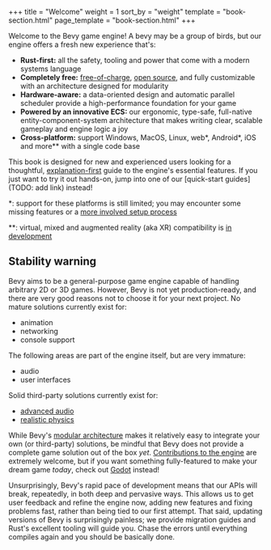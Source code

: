 +++
title = "Welcome"
weight = 1
sort_by = "weight"
template = "book-section.html"
page_template = "book-section.html"
+++

Welcome to the Bevy game engine! A bevy may be a group of birds, but our engine offers a fresh new experience that's:

- **Rust-first:** all the safety, tooling and power that come with a modern systems language
- **Completely free:** [free-of-charge](https://github.com/sponsors/cart), [open source](https://github.com/bevyengine/bevy/blob/main/LICENSE), and fully customizable with an architecture designed for modularity
- **Hardware-aware:** a data-oriented design and automatic parallel scheduler provide a high-performance foundation for your game
- **Powered by an innovative ECS:** our ergonomic, type-safe, full-native entity-component-system architecture that makes writing clear, scalable gameplay and engine logic a joy
- **Cross-platform:** support Windows, MacOS, Linux, web*, Android*, iOS and more** with a single code base

This book is designed for new and experienced users looking for a thoughtful, [explanation-first](https://diataxis.fr/explanation/) guide to the engine's essential features.
If you just want to try it out hands-on, jump into one of our [quick-start guides](TODO: add link) instead!

*: support for these platforms is still limited; you may encounter some missing features or a [more involved setup process](https://bevy-cheatbook.github.io/platforms/wasm.html)

**: virtual, mixed and augmented reality (aka XR) compatibility is [in development](https://github.com/bevyengine/bevy/pull/2319)

## Stability warning

Bevy aims to be a general-purpose game engine capable of handling arbitrary 2D or 3D games.
However, Bevy is not yet production-ready, and there are very good reasons not to choose it for your next project.
No mature solutions currently exist for:

- animation
- networking
- console support

The following areas are part of the engine itself, but are very immature:

- audio
- user interfaces

Solid third-party solutions currently exist for:

- [advanced audio](https://crates.io/crates/bevy_kira_audio)
- [realistic physics](https://github.com/dimforge/bevy_rapier)

While Bevy's [modular architecture](plugins/_index.md) makes it relatively easy to integrate your own (or third-party) solutions, be mindful that Bevy does not provide a complete game solution out of the box *yet*.
[Contributions to the engine](https://github.com/bevyengine/bevy/) are extremely welcome, but if you want something fully-featured to make your dream game *today*, check out [Godot](https://godotengine.org/) instead!

Unsurprisingly, Bevy's rapid pace of development means that our APIs will break, repeatedly, in both deep and pervasive ways.
This allows us to get user feedback and refine the engine now, adding new features and fixing problems fast, rather than being tied to our first attempt.
That said, updating versions of Bevy is surprisingly painless; we provide migration guides and Rust's excellent tooling will guide you.
Chase the errors until everything compiles again and you should be basically done.
